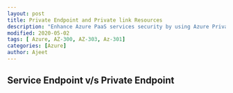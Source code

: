 ```yaml
---
layout: post
title: Private Endpoint and Private link Resources
description: "Enhance Azure PaaS services security by using Azure Private Endpoint"
modified: 2020-05-02
tags: [ Azure, AZ-300, AZ-303, Az-301]
categories: [Azure]
author: Ajeet
---
```


## Service Endpoint v/s Private Endpoint 
